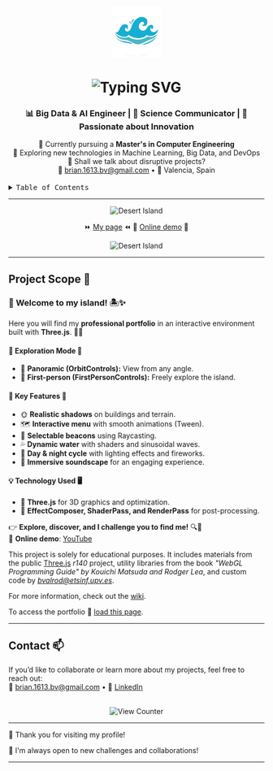 <div align="center">
  <img height="100" alt="Personal Logo" src="icon2.png">
</div>

<h1 align="center">
  <img src="https://readme-typing-svg.herokuapp.com/?font=Righteous&size=35&center=true&vCenter=true&width=600&height=70&duration=4000&lines=Hello,+I+am+Brian+Valiente+Ródenas;+Computer+engineer+in+IA+and+ML" alt="Typing SVG" />
</h1>

<h3 align="center">📊 Big Data & AI Engineer | 🧪 Science Communicator | 🚀 Passionate about Innovation</h3>

<div align="center">
  🔭 Currently pursuing a <strong>Master's in Computer Engineering</strong>  
  <br>
  🌱 Exploring new technologies in Machine Learning, Big Data, and DevOps  
  <br>
  💬 Shall we talk about disruptive projects?  
  <br>
  📧 <a href="mailto:brian.1613.bv@gmail.com">brian.1613.bv@gmail.com</a> • 📍 Valencia, Spain
</div>

<br>

<details>
  <summary><kbd>Table of Contents</kbd></summary>
  <ul>
    <li><a href="#project-scope-">Project Scope</a></li>
    <li><a href="#contact-">Contact</a></li>
  </ul>
</details>

---

<div align="center"> 

  <img src="https://raw.githubusercontent.com/Tarikul-Islam-Anik/Animated-Fluent-Emojis/master/Emojis/Travel%20and%20places/Desert%20Island.png" alt="Desert Island" width="100" height="100" />
  
  ⏩ [My page](http://brivaro.github.io) ⏪ 
  🔴 [Online demo](https://www.youtube.com/watch?v=epTsSGTRUi8) 🔴
  
  <img src="https://raw.githubusercontent.com/Tarikul-Islam-Anik/Animated-Fluent-Emojis/master/Emojis/Travel%20and%20places/Desert%20Island.png" alt="Desert Island" width="100" height="100" />
  
</div>

---

## Project Scope 🧩  

### 🌴 Welcome to my island! 🏝️✨  

Here you will find my **professional portfolio** in an interactive environment built with **Three.js**. 🚀🌊  

#### 🔹 Exploration Mode 👀  
- 📌 **Panoramic (OrbitControls):** View from any angle.  
- 📌 **First-person (FirstPersonControls):** Freely explore the island.  

#### 🔹 Key Features 🎨  
- 🌞 **Realistic shadows** on buildings and terrain.  
- 🗺️ **Interactive menu** with smooth animations (Tween).  
- 📍 **Selectable beacons** using Raycasting.  
- 💦 **Dynamic water** with shaders and sinusoidal waves.  
- 🎇 **Day & night cycle** with lighting effects and fireworks.  
- 🎼 **Immersive soundscape** for an engaging experience.  

#### 💡 Technology Used 🖥️  
- 🚀 **Three.js** for 3D graphics and optimization.  
- 🔷 **EffectComposer, ShaderPass, and RenderPass** for post-processing.  

👉 **Explore, discover, and I challenge you to find me!** 🔍🤔  
🎥 **Online demo**: [YouTube](https://www.youtube.com/watch?v=epTsSGTRUi8)  

This project is solely for educational purposes. It includes materials from the public [Three.js](http://threejs.org) *r140* project, utility libraries from the book *"WebGL Programming Guide" by Kouichi Matsuda and Rodger Lea*, and custom code by *<bvalrod@etsinf.upv.es>*.  

For more information, check out the [wiki](https://github.com/RobVivo/RobVivo.github.io/wiki/INSTRUCCIONES-B%C3%81SICAS).  

To access the portfolio 💼 [load this page](http://brivaro.github.io).  

---

## Contact 📫  

If you’d like to collaborate or learn more about my projects, feel free to reach out:    
📧 [brian.1613.bv@gmail.com](mailto:brian.1613.bv@gmail.com) • 📱 [LinkedIn](https://linkedin.com/in/brian-valiente-rodenas)

<br>

<div align="center">
  <img src="https://visitor-badge.laobi.icu/badge?page_id=BrianValiente.BrianValiente" alt="View Counter" />
</div>

---

🌴 Thank you for visiting my profile!  

💬 I'm always open to new challenges and collaborations!  

---

